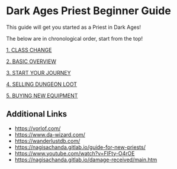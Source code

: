 
# Dark Ages Priest Beginner Guide

This guide will get you started as a Priest in Dark Ages!

The below are in chronological order, start from the top!

[1. CLASS CHANGE](docs/CLASS_CHANGE.md)

[2. BASIC OVERVIEW](docs/BASIC_OVERVIEW.md)

[3. START YOUR JOURNEY](docs/START_JOURNEY.md)

[4. SELLING DUNGEON LOOT](docs/SELLING_DUNGEON_LOOT.md)

[5. BUYING NEW EQUIPMENT](docs/BUY_EQUIPMENT.md)


## Additional Links

- https://vorlof.com/
- https://www.da-wizard.com/
- https://wanderlustdb.com/
- https://nagisachanda.gitlab.io/guide-for-new-priests/
- https://www.youtube.com/watch?v=FIFty-O4rOE
- https://nagisachanda.gitlab.io/damage-received/main.htm
